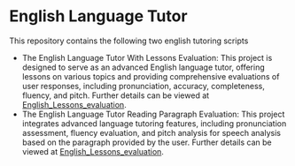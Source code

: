 # English Language Tutor

This repository contains the following two english tutoring scripts 
- The English Language Tutor With Lessons Evaluation: This project is designed to serve as an advanced English language tutor, offering lessons on various topics and providing comprehensive evaluations of user responses, including pronunciation, accuracy, completeness, fluency, and pitch. Further details can be viewed at [English_Lessons_evaluation](https://github.com/ZainabZaman/EnglishLanguageTutor/blob/e2f03923a06e6fbf7e1fc20d899e43c7d50c0054/lessons_evaluation/README.md).
- The English Language Tutor Reading Paragraph Evaluation: This project integrates advanced language tutoring features, including pronunciation assessment, fluency evaluation, and pitch analysis for speech analysis based on the paragraph provided by the user. Further details can be viewed at [English_Lessons_evaluation](https://github.com/ZainabZaman/EnglishLanguageTutor/tree/e2f03923a06e6fbf7e1fc20d899e43c7d50c0054/paragraph_evaluation).
